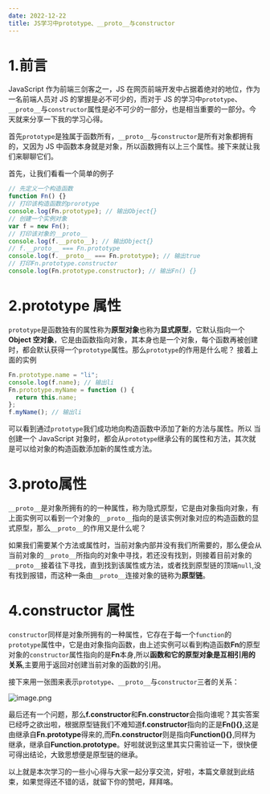 ```yaml
---
date: 2022-12-22
title: JS学习中prototype、__proto__与constructor
---
```


# 1.前言

JavaScript 作为前端三剑客之一，JS 在网页前端开发中占据着绝对的地位，作为一名前端人员对 JS 的掌握是必不可少的，而对于 JS 的学习中`prototype`、`__proto__`与`constructor`属性是必不可少的一部分，也是相当重要的一部分。今天就来分享一下我的学习心得。

首先`prototype`是独属于函数所有，`__proto__`与`constructor`是所有对象都拥有的，又因为 JS 中函数本身就是对象，所以函数拥有以上三个属性。接下来就让我们来聊聊它们。

首先，让我们看看一个简单的例子

```js
// 先定义一个构造函数
function Fn() {}
// 打印该构造函数的prorotype
console.log(Fn.prototype); // 输出Object{}
// 创建一个实例对象
var f = new Fn();
// 打印该对象的__proto__
console.log(f.__proto__); // 输出Object{}
// f.__proto__ === Fn.prototype
console.log(f.__proto__ === Fn.prototype); // 输出true
// 打印Fn.prototype.constructor
console.log(Fn.prototype.constructor); // 输出Fn() {}
```

# 2.prototype 属性

`prototype`是函数独有的属性称为**原型对象**也称为**显式原型**，它默认指向一个**Object 空对象**，它是由函数指向对象，其本身也是一个对象，每个函数再被创建时，都会默认获得一个`prototype`属性。那么`prototype`的作用是什么呢？
接着上面的实例

```js
Fn.prototype.name = "li";
console.log(f.name); // 输出li
Fn.prototype.myName = function () {
  return this.name;
};
f.myName(); // 输出li
```

可以看到通过`prototype`我们成功地向构造函数中添加了新的方法与属性。所以
当创建一个 JavaScript 对象时，都会从`prototype`继承公有的属性和方法，其次就是可以给对象的构造函数添加新的属性或方法。

# 3.**proto**属性

`__proto__`是对象所拥有的的一种属性，称为隐式原型，它是由对象指向对象，有上面实例可以看到一个对象的`__proto__`指向的是该实例对象对应的构造函数的显式原型，那么`__proto__`的作用又是什么呢？

如果我们需要某个方法或属性时，当前对象内部并没有我们所需要的，那么便会从当前对象的`__proto__`所指向的对象中寻找，若还没有找到，则接着目前对象的`__proto__`接着往下寻找，直到找到该属性或方法，或者找到原型链的顶端`null`,没有找到报错，而这种一条由`__proto__`连接对象的链称为**原型链**。

# 4.constructor 属性

`constructor`同样是对象所拥有的一种属性，它存在于每一个`function`的`prototype`属性中，它是由对象指向函数，由上述实例可以看到构造函数**Fn**的原型对象的`constructor`属性指向的是**Fn**本身,所以**函数和它的原型对象是互相引用的关系**,主要用于返回对创建当前对象的函数的引用。

接下来用一张图来表示`prototype`、`__proto__`与`constructor`三者的关系：

![image.png](https://p1-juejin.byteimg.com/tos-cn-i-k3u1fbpfcp/8b36198f55d348138ac70dec95dd3c6c~tplv-k3u1fbpfcp-watermark.image?)

最后还有一个问题，那么**f.constructor**和**Fn.constructor**会指向谁呢？其实答案已经呼之欲出啦，根据原型链我们不难知道**f.constructor**指向的正是**Fn(){}**,这是由继承自**Fn.prototype**得来的,而**Fn.constructor**则是指向**Function(){}**,同样为继承，继承自**Function.prototype**。好啦就说到这里其实只需验证一下，很快便可得出结论，大致思想便是原型链的继承。

以上就是本次学习的一些小心得与大家一起分享交流，好啦，本篇文章就到此结束，如果觉得还不错的话，就留下你的赞吧，拜拜咯。
